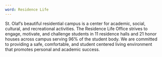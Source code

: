 ```yaml
---
word: Residence Life
---
```


St. Olaf’s beautiful residential campus is a center for academic, social, cultural, and recreational activities. The Residence Life Office strives to engage, motivate, and challenge students in 11 residence halls and 21 honor houses across campus serving 96% of the student body. We are committed to providing a safe, comfortable, and student centered living environment that promotes personal and academic success.
